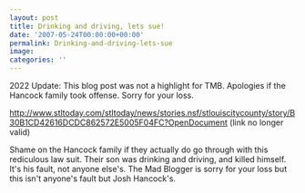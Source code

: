 ```yaml
---
layout: post
title: Drinking and driving, lets sue!
date: '2007-05-24T00:00:00+00:00'
permalink: Drinking-and-driving-lets-sue
image: 
categories: ''
---
```


2022 Update: This blog post was not a highlight for TMB. Apologies if the Hancock family took offense. Sorry for your loss.

http://www.stltoday.com/stltoday/news/stories.nsf/stlouiscitycounty/story/B30B1CD42616DCDC862572E5005F04FC?OpenDocument (link no longer valid)

Shame on the Hancock family if they actually do go through with this rediculous law suit. Their son was drinking and driving, and killed himself. It's his fault, not anyone else's. The Mad Blogger is sorry for your loss but this isn't anyone's fault but Josh Hancock's.
